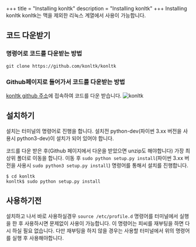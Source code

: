 +++
title = "Installing konltk"
description = "Installing konltk"
+++
Installing konltk
konltk는 맥을 제외한 리눅스 계열에서 사용이 가능합니다.

## 코드 다운받기
### 명령어로 코드를 다운받는 방법
```
git clone https://github.com/konltk/konltk
```

### Github페이지로 들어가서 코드를 다운받는 방법
[konltk github 주소](https://github.com/konltk/konltk)에 접속하여 코드를 다운 받습니다.
![konltk](http://www.konltk.org/static/installing/1.png)

## 설치하기
설치는 터미널의 명령어로 진행을 합니다.
설치전 python-dev(파이썬 3.xx 버전을 사용시 python3-dev)이 설치가 되어 있어야 합니다.

코드를 다운 받은 후(Github 페이지에서 다운을 받았으면 unzip도 해야합니다) 가장 최상위 폴더로 이동을 합니다.
이동 후 `sudo python setup.py install`(파이썬 3.xx 버전을 사용시 `sudo python3 setup.py install`) 명령어를 통해서 설치를 진행합니다.

```
$ cd konltk
konltk$ sudo python setup.py install
```

## 사용하기전
설치하고 나서 바로 사용하실경우 `source /etc/profile.d` 명령어를 터미널에서 실행을 한 후 사용하시면 문제없이 사용이 가능합니다.
이 명령어는 피씨를 재부팅을 하면 다시 하실 필요 없습니다.
다만 재부팅을 하지 않을 경우는 사용할 터미널에서 위의 명령어를 실행 후 사용해야합니다.